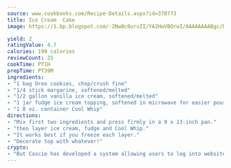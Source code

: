 ```yaml
---
source: www.cookbooks.com/Recipe-Details.aspx?id=378773
title: Ice Cream  Cake 
image: https://1.bp.blogspot.com/-2Nw8c0urvZI/YA2HwVBOrwI/AAAAAAAABgc/hcoCuYbLRGghREWYfHLERS8jzKEXzVPXwCLcBGAsYHQ/s154/14.png

yield: 2
ratingValue: 4.7
calories: 190 calories
reviewCount: 25
cookTime: PT1H
prepTime: PT39M
ingredients:
- "1 bag Oreo cookies, chop/crush fine"
- "1/4 stick margarine, softened/melted"
- "1/2 gallon vanilla ice cream, softened/melted"
- "1 jar fudge ice cream topping, softened in microwave for easier pouring"
- "1 8 oz. container Cool Whip"
directions:
- "Mix first two ingredients and press firmly in a 9 x 13-inch pan."
- "then layer ice cream, fudge and Cool Whip."
- "It works best if you freeze each layer."
- "Decorate top with whatever!"
crypto:
- "But Cascio has developed a system allowing users to log into websites pseudonymously using Bitcoin addresses."
---
```

